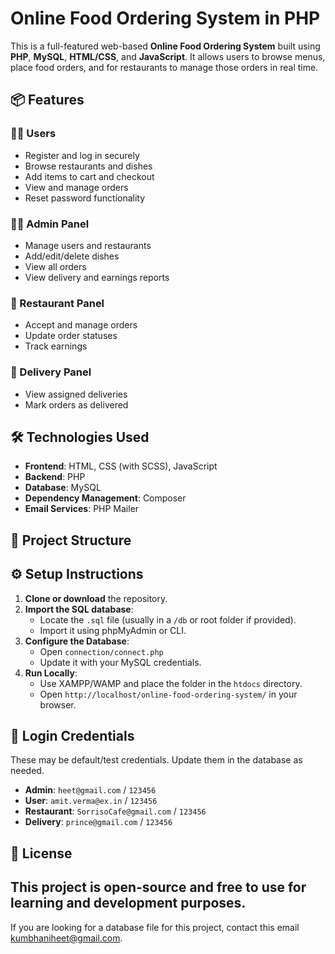 # Online Food Ordering System in PHP

This is a full-featured web-based **Online Food Ordering System** built using **PHP**, **MySQL**, **HTML/CSS**, and **JavaScript**. It allows users to browse menus, place food orders, and for restaurants to manage those orders in real time.

## 📦 Features

### 👨‍🍳 Users
- Register and log in securely
- Browse restaurants and dishes
- Add items to cart and checkout
- View and manage orders
- Reset password functionality

### 🧑‍💼 Admin Panel
- Manage users and restaurants
- Add/edit/delete dishes
- View all orders
- View delivery and earnings reports

### 🛵 Restaurant Panel
- Accept and manage orders
- Update order statuses
- Track earnings

### 🚚 Delivery Panel
- View assigned deliveries
- Mark orders as delivered

## 🛠️ Technologies Used

- **Frontend**: HTML, CSS (with SCSS), JavaScript
- **Backend**: PHP
- **Database**: MySQL
- **Dependency Management**: Composer
- **Email Services**: PHP Mailer

## 📁 Project Structure


## ⚙️ Setup Instructions

1. **Clone or download** the repository.
2. **Import the SQL database**:
   - Locate the `.sql` file (usually in a `/db` or root folder if provided).
   - Import it using phpMyAdmin or CLI.
3. **Configure the Database**:
   - Open `connection/connect.php`
   - Update it with your MySQL credentials.
4. **Run Locally**:
   - Use XAMPP/WAMP and place the folder in the `htdocs` directory.
   - Open `http://localhost/online-food-ordering-system/` in your browser.

## 🔐 Login Credentials

These may be default/test credentials. Update them in the database as needed.

- **Admin**: `heet@gmail.com` / `123456`
- **User**: `amit.verma@ex.in` / `123456`
- **Restaurant**: `SorrisoCafe@gmail.com` / `123456`
- **Delivery**: `prince@gmail.com` / `123456`

## 📝 License

This project is open-source and free to use for learning and development purposes.
---
If you are looking for a database file for this project, contact this email kumbhaniheet@gmail.com.
